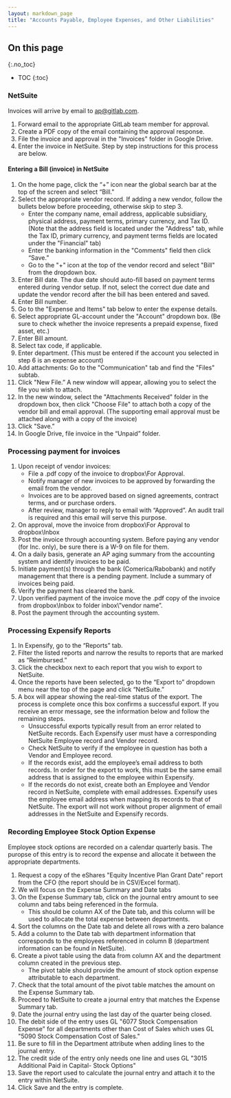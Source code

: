 ```yaml
---
layout: markdown_page
title: "Accounts Payable, Employee Expenses, and Other Liabilities"
---
```


## On this page
{:.no_toc}

- TOC
{:toc}


### NetSuite

Invoices will arrive by email to ap@gitlab.com.

1. Forward email to the appropriate GitLab team member for approval.
1. Create a PDF copy of the email containing the approval response.
1. File the invoice and approval in the "Invoices" folder in Google Drive.
1. Enter the invoice in NetSuite. Step by step instructions for this process are below.

#### Entering a Bill (invoice) in NetSuite

1. On the home page, click the “+” icon near the global search bar at the top of the screen and select “Bill."
1. Select the appropriate vendor record. If adding a new vendor, follow the bullets below before proceeding, otherwise skip to step 3.
    * Enter the company name, email address, applicable subsidiary, physical address, payment terms, primary currency, and Tax ID. (Note that the address field is located under the "Address" tab, while the Tax ID, primary currency, and payment terms fields are located under the "Financial" tab)
    * Enter the banking information in the "Comments" field then click “Save.”
    * Go to the "+" icon at the top of the vendor record and select "Bill" from the dropdown box.
1. Enter Bill date. The due date should auto-fill based on payment terms entered during vendor setup. If not, select the correct due date and update the vendor record after the bill has been entered and saved.
1. Enter Bill number.
1. Go to the "Expense and Items" tab below to enter the expense details.
1. Select appropriate GL-account under the "Account" dropdown box. (Be sure to check whether the invoice represents a prepaid expense, fixed asset, etc.)
1. Enter Bill amount.
1. Select tax code, if applicable.
1. Enter department. (This must be entered if the account you selected in step 6 is an expense account)
1. Add attachments: Go to the "Communication" tab and find the "Files" subtab.
1. Click "New File.” A new window will appear, allowing you to select the file you wish to attach.
1. In the new window, select the "Attachments Received" folder in the dropdown box, then click "Choose File" to attach both a copy of the vendor bill and email approval. (The supporting email approval must be attached along with a copy of the invoice)
1. Click "Save.”
1. In Google Drive, file invoice in the “Unpaid” folder.

### Processing payment for invoices

1. Upon receipt of vendor invoices:
    * File a .pdf copy of the invoice to dropbox\For Approval.
    * Notify manager of new invoices to be approved by forwarding the email from the vendor.
    * Invoices are to be approved based on signed agreements, contract terms, and or purchase orders.
    * After review, manager to reply to email with “Approved”. An audit trail is required and this email will serve this purpose.
1. On approval, move the invoice from dropbox\For Approval to dropbox\Inbox
1. Post the invoice through accounting system. Before paying any vendor (for Inc. only), be sure there is a W-9 on file for them.
1. On a daily basis, generate an AP aging summary from the accounting system and identify invoices to be paid.
1. Initiate payment(s) through the bank (Comerica/Rabobank) and notify management that there is a pending payment.  Include a summary of invoices being paid.
1. Verify the payment has cleared the bank.
1. Upon verified payment of the invoice move the .pdf copy of the invoice from dropbox\Inbox to folder inbox\”vendor name”.
1. Post the payment through the accounting system.

### Processing Expensify Reports 

1. In Expensify, go to the “Reports” tab.
1. Filter the listed reports and narrow the results to reports that are marked as “Reimbursed.”
1. Click the checkbox next to each report that you wish to export to NetSuite.
1. Once the reports have been selected, go to the “Export to” dropdown menu near the top of the page and click “NetSuite.”
1. A box will appear showing the real-time status of the export. The process is complete once this box confirms a successful export. If you receive an error message, see the information below and follow the remaining steps.
    * Unsuccessful exports typically result from an error related to NetSuite records. Each Expensify user must have a corresponding NetSuite Employee record and Vendor record.
    * Check NetSuite to verify if the employee in question has both a Vendor and Employee record.
    * If the records exist, add the employee’s email address to both records. In order for the export to work, this must be the same email address that is assigned to the employee within Expensify.
    * If the records do not exist, create both an Employee and Vendor record in NetSuite, complete with email addresses. Expensify uses the employee email address when mapping its records to that of NetSuite. The export will not work without proper alignment of email addresses in the NetSuite and Expensify records.

### Recording Employee Stock Option Expense

Employee stock options are recorded on a calendar quarterly basis. The puropse of this entry is to record the expense and allocate it between the appropriate departments.

1. Request a copy of the eShares "Equity Incentive Plan Grant Date" report from the CFO (the report should be in CSV/Excel format).
1. We will focus on the Expense Summary and Date tabs
1. On the Expense Summary tab, click on the journal entry amount to see column and tabs being referenced in the formula. 
    * This should be column AX of the Date tab, and this column will be used to allocate the total expense between departments.
1. Sort the columns on the Date tab and delete all rows with a zero balance 
1. Add a column to the Date tab with department information that corresponds to the employees referenced in column B (department information can be found in NetSuite).
1. Create a pivot table using the data from column AX and the department column created in the previous step.
    * The pivot table should provide the amount of stock option expense attributable to each department.
1. Check that the total amount of the pivot table matches the amount on the Expense Summary tab.
1. Proceed to NetSuite to create a journal entry that matches the Expense Summary tab.
1. Date the journal entry using the last day of the quarter being closed. 
1. The debit side of the entry uses GL "6077 Stock Compensation Expense" for all departments other than Cost of Sales which uses GL "5090 Stock Compensation Cost of Sales."
1. Be sure to fill in the Department attribute when adding lines to the journal entry.
1. The credit side of the entry only needs one line and uses GL "3015 Additional Paid in Capital- Stock Options"
1. Save the report used to calculate the journal entry and attach it to the entry within NetSuite.
1. Click Save and the entry is complete.

